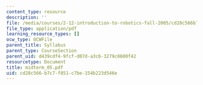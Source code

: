 ```yaml
---
content_type: resource
description: ''
file: /media/courses/2-12-introduction-to-robotics-fall-2005/cd28c566b7c7f851c7be154b223d546e_midterm_05.pdf
file_type: application/pdf
learning_resource_types: []
ocw_type: OCWFile
parent_title: Syllabus
parent_type: CourseSection
parent_uid: d439cdf4-9fcf-d07d-a3c6-3279c8600f42
resourcetype: Document
title: midterm_05.pdf
uid: cd28c566-b7c7-f851-c7be-154b223d546e
---
```

